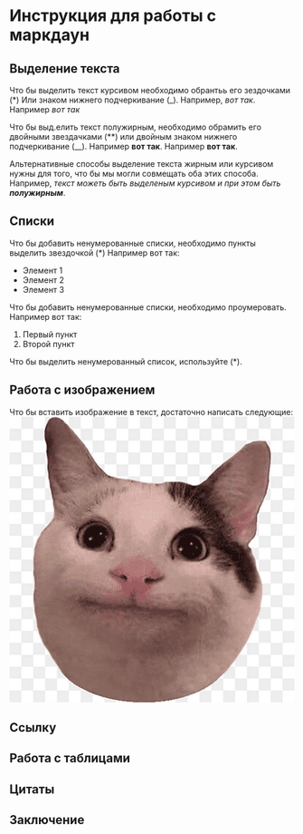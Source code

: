 # Инструкция для работы с маркдаун

## Выделение текста 
Что бы выделить текст курсивом необходимо обрантьь его зездочками (*) Или знаком нижнего подчеркивание (_). Например, *вот так*. 
Например _вот так_

Что бы выд.елить текст полужирным, необходимо обрамить его двойными звездачками (**) или двойным знаком нижнего подчеркивание (__).
 Например **вот так**.
Например __вот так__.

Альтернативные способы выделение текста жирным или курсивом нужны для того, что бы мы могли совмещать оба этих способа. Например, _текст можеть быть выделеным курсивом и при этом быть **полужирным**_. 

## Списки 
Что бы добавить ненумерованные списки, необходимо пункты выделить звездочкой (*)
Например вот так:
* Элемент 1
* Элемент 2
* Элемент 3

Что бы добавить ненумерованные списки, необходимо проумеровать. 
Например вот так:
1. Первый пункт
2. Второй пункт


Что бы выделить ненумерованный список, используйте (*). 

## Работа с изображением 

Что бы вставить изображение в текст, достаточно написать следующие: 
![Вот мэмчик](png-klev-club-8uya-p-memnii-kot-png-24.png)

## Ссылку 

## Работа с таблицами

## Цитаты 

## Заключение 